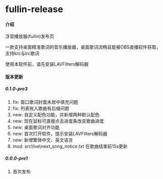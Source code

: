 # fullin-release

#### 介绍

浮音播放器(fullin)发布页

一款支持桌面精准歌词的音乐播放器，桌面歌词流畅且能被OBS直播软件获取，支持krc与lrc歌词

使用本软件前，请先安装LAVFilters解码器

#### 版本更新

##### 0.1.0-pre3

1.  fix: 窗口歌词封面未居中填充问题
2.  fix: 列表拖入歌曲有后缀问题
3.  new: 自定义配色功能，并新增两种默认配色
4.  new: 现在鼠标可直接点击进度条改变歌曲进度
5.  new: 桌面歌词对齐功能
6.  new: 首次打开软件，提示安装LAVFilters解码器
7.  new: 新增繁体中文、英文语言
8.  mod: src\live\next_song_notice.txt 在歌曲结束前15s更新

##### 0.0.0-pre1

1.  首次发布
